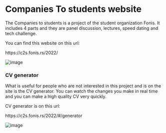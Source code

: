 <h1>Companies To students website</h1>

<p>The Companies to students is a project of the student organization Fonis. It includes 4 parts and they are panel discussion, lectures, speed dating and tech challenge.</p>

<p>You can find this website on this url: </p>https://c2s.fonis.rs/2022/

![image](https://user-images.githubusercontent.com/53167193/169651556-c41fa6e9-283f-4020-b7a4-9120004cf25f.png)

<h3>CV generator</h3>

<p>What is useful for people who are not interested in this project and is on the site is the CV generator. You can watch the changes you make in real time and you can make a high quality CV very quickly.</p>

<p>CV generator is on this url: </p>https://c2s.fonis.rs/2022/#/generator

![image](https://user-images.githubusercontent.com/53167193/169651589-c73fcaf5-ba21-4ab3-8380-31e8138fe96c.png)

